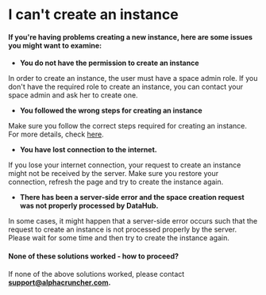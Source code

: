 # I can't create an instance

#### If you're having problems creating a new instance, here are some issues you might want to examine:

* **You do not have the permission to create an instance**

In order to create an instance, the user must have a space admin role. If you don't have the required role to create an instance, you can contact your space admin and ask her to create one. 

* **You followed the wrong steps for creating an instance**

Make sure you follow the correct steps required for creating an instance. For more details, check [here](../../settings-and-administration/space-management/create-an-instance.md).

* **You have lost connection to the internet.**

If you lose your internet connection, your request to create an instance might not be received by the server. Make sure you restore your connection, refresh the page and try to create the instance again.

* **There has been a server-side error and the space creation request was not properly processed by DataHub.**

In some cases, it might happen that a server-side error occurs such that the request to create an instance is not processed properly by the server. Please wait for some time and then try to create the instance again.

####  None of these solutions worked - how to proceed?

If none of the above solutions worked, please contact **support@alphacruncher.com.**

